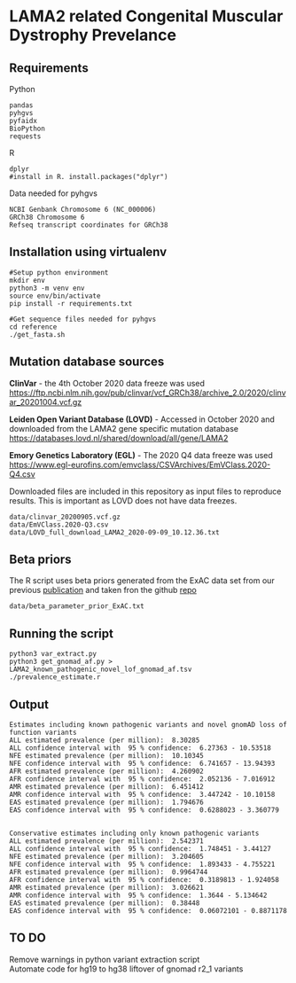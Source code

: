 # LAMA2 related Congenital Muscular Dystrophy Prevelance


## Requirements
Python
```
pandas
pyhgvs
pyfaidx
BioPython
requests
```
R
```
dplyr
#install in R. install.packages("dplyr")
```

Data needed for pyhgvs
```
NCBI Genbank Chromosome 6 (NC_000006) 
GRCh38 Chromosome 6
Refseq transcript coordinates for GRCh38
```

## Installation using virtualenv
```
#Setup python environment
mkdir env
python3 -m venv env
source env/bin/activate
pip install -r requirements.txt

#Get sequence files needed for pyhgvs
cd reference
./get_fasta.sh

```

## Mutation database sources
**ClinVar** - the 4th October 2020 data freeze was used  
https://ftp.ncbi.nlm.nih.gov/pub/clinvar/vcf_GRCh38/archive_2.0/2020/clinvar_20201004.vcf.gz
  
**Leiden Open Variant Database (LOVD)** - Accessed in October 2020 and downloaded from the LAMA2 gene specific mutation database    
https://databases.lovd.nl/shared/download/all/gene/LAMA2
  
**Emory Genetics Laboratory (EGL)** - The 2020 Q4 data freeze was used  
https://www.egl-eurofins.com/emvclass/CSVArchives/EmVClass.2020-Q4.csv 

Downloaded files are included in this repository as input files to reproduce results. This is important as LOVD does not have data freezes.

```
data/clinvar_20200905.vcf.gz
data/EmVClass.2020-Q3.csv
data/LOVD_full_download_LAMA2_2020-09-09_10.12.36.txt
```

## Beta priors
The R script uses beta priors generated from the ExAC data set from our previous [publication](https://pubmed.ncbi.nlm.nih.gov/31105274)
and taken fron the github [repo](https://github.com/leklab/prevalence_estimation)
```
data/beta_parameter_prior_ExAC.txt
```

## Running the script
```
python3 var_extract.py
python3 get_gnomad_af.py > LAMA2_known_pathogenic_novel_lof_gnomad_af.tsv
./prevalence_estimate.r
```

## Output
```
Estimates including known pathogenic variants and novel gnomAD loss of function variants
ALL estimated prevalence (per million):  8.30285
ALL confidence interval with  95 % confidence:  6.27363 - 10.53518
NFE estimated prevalence (per million):  10.10345
NFE confidence interval with  95 % confidence:  6.741657 - 13.94393
AFR estimated prevalence (per million):  4.260902
AFR confidence interval with  95 % confidence:  2.052136 - 7.016912
AMR estimated prevalence (per million):  6.451412
AMR confidence interval with  95 % confidence:  3.447242 - 10.10158
EAS estimated prevalence (per million):  1.794676
EAS confidence interval with  95 % confidence:  0.6288023 - 3.360779


Conservative estimates including only known pathogenic variants
ALL estimated prevalence (per million):  2.542371
ALL confidence interval with  95 % confidence:  1.748451 - 3.44127
NFE estimated prevalence (per million):  3.204605
NFE confidence interval with  95 % confidence:  1.893433 - 4.755221
AFR estimated prevalence (per million):  0.9964744
AFR confidence interval with  95 % confidence:  0.3189813 - 1.924058
AMR estimated prevalence (per million):  3.026621
AMR confidence interval with  95 % confidence:  1.3644 - 5.134642
EAS estimated prevalence (per million):  0.38448
EAS confidence interval with  95 % confidence:  0.06072101 - 0.8871178
```

## TO DO
Remove warnings in python variant extraction script  
Automate code for hg19 to hg38 liftover of gnomad r2_1 variants

